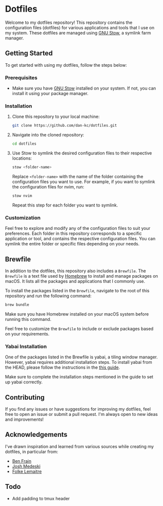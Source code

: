 
# Dotfiles

Welcome to my dotfiles repository! This repository contains the configuration files (dotfiles) for various applications and tools that I use on my system. These dotfiles are managed using [GNU Stow](https://www.gnu.org/software/stow/), a symlink farm manager.

## Getting Started

To get started with using my dotfiles, follow the steps below:

### Prerequisites

- Make sure you have [GNU Stow](https://www.gnu.org/software/stow/) installed on your system. If not, you can install it using your package manager.

### Installation

1. Clone this repository to your local machine:

   ```bash
   git clone https://github.com/dan-kc/dotfiles.git
   ```

2. Navigate into the cloned repository:

   ```bash
   cd dotfiles
   ```

3. Use Stow to symlink the desired configuration files to their respective locations:

   ```bash
   stow <folder-name>
   ```

   Replace `<folder-name>` with the name of the folder containing the configuration files you want to use. For example, if you want to symlink the configuration files for nvim, run:

   ```bash
   stow nvim
   ```

   Repeat this step for each folder you want to symlink.

### Customization

Feel free to explore and modify any of the configuration files to suit your preferences. Each folder in this repository corresponds to a specific application or tool, and contains the respective configuration files. You can symlink the entire folder or specific files depending on your needs.

## Brewfile

In addition to the dotfiles, this repository also includes a `Brewfile`. The `Brewfile` is a text file used by [Homebrew](https://brew.sh/) to install and manage packages on macOS. It lists all the packages and applications that I commonly use.

To install the packages listed in the `Brewfile`, navigate to the root of this repository and run the following command:

```bash
brew bundle
```

Make sure you have Homebrew installed on your macOS system before running this command.

Feel free to customize the `Brewfile` to include or exclude packages based on your requirements.

### Yabai Installation

One of the packages listed in the Brewfile is yabai, a tiling window manager. However, yabai requires additional installation steps. To install yabai from the HEAD, please follow the instructions in the [this guide](https://github.com/koekeishiya/yabai/wiki/Installing-yabai-(from-HEAD)).

Make sure to complete the installation steps mentioned in the guide to set up yabai correctly.


## Contributing

If you find any issues or have suggestions for improving my dotfiles, feel free to open an issue or submit a pull request. I'm always open to new ideas and improvements!

## Acknowledgements

I've drawn inspiration and learned from various sources while creating my dotfiles, in particular from:

- [Ben Frain](https://github.com/benfrain)
- [Josh Medeski](https://github.com/joshmedeski)
- [Folke Lemaitre](https://github.com/folke)

## Todo

- Add padding to tmux header
